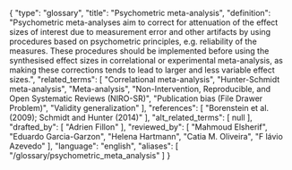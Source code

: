 {
    "type": "glossary",
    "title": "Psychometric meta-analysis",
    "definition": "Psychometric meta-analyses aim to correct for attenuation of the effect sizes of interest due to measurement error and other artifacts by using procedures based on psychometric principles, e.g. reliability of the measures. These procedures should be implemented before using the synthesised effect sizes in correlational or experimental meta-analysis, as making these corrections tends to lead to larger and less variable effect sizes.",
    "related_terms": [
        "Correlational meta-analysis",
        "Hunter-Schmidt meta-analysis",
        "Meta-analysis",
        "Non-Intervention, Reproducible, and Open Systematic Reviews (NIRO-SR)",
        "Publication bias (File Drawer Problem)",
        "Validity generalization"
    ],
    "references": [
        "Borenstein et al. (2009); Schmidt and Hunter (2014)"
    ],
    "alt_related_terms": [
        null
    ],
    "drafted_by": [
        "Adrien Fillon"
    ],
    "reviewed_by": [
        "Mahmoud Elsherif",
        "Eduardo Garcia-Garzon",
        "Helena Hartmann",
        "Catia M. Oliveira",
        "F lávio Azevedo"
    ],
    "language": "english",
    "aliases": [
        "/glossary/psychometric_meta_analysis"
    ]
}
